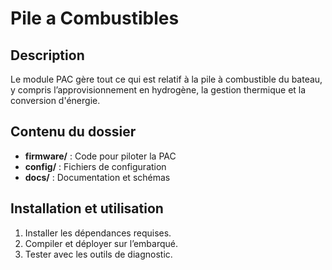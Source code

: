 # Pile a Combustibles

## Description

Le module PAC gère tout ce qui est relatif à la pile à combustible du bateau, y compris l’approvisionnement en hydrogène, la gestion thermique et la conversion d'énergie.

## Contenu du dossier

- **firmware/** : Code pour piloter la PAC
- **config/** : Fichiers de configuration
- **docs/** : Documentation et schémas

## Installation et utilisation

1. Installer les dépendances requises.
2. Compiler et déployer sur l’embarqué.
3. Tester avec les outils de diagnostic.

